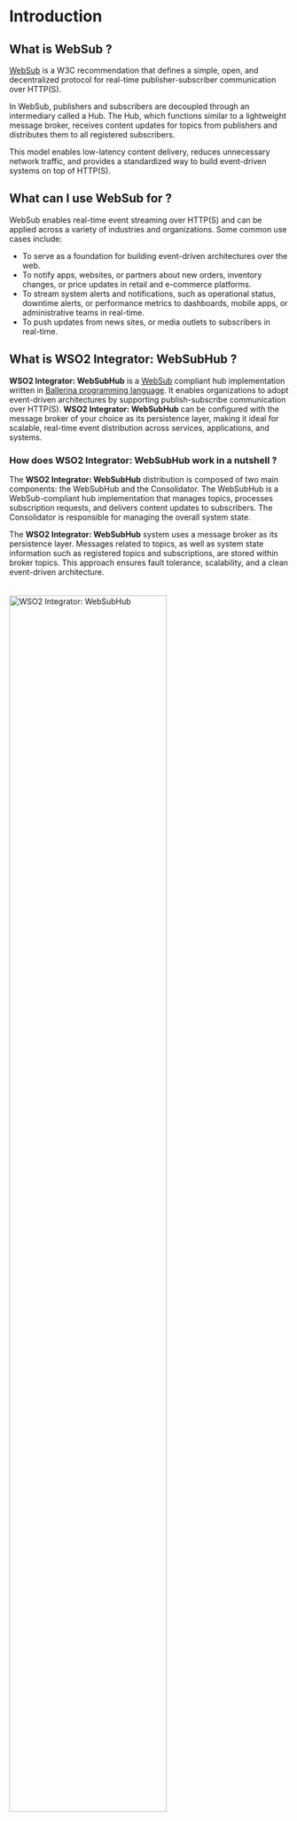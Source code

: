 # Introduction 

## What is WebSub ?

<a href = "https://www.w3.org/TR/websub/">WebSub</a> is a W3C recommendation that defines a simple, open, and decentralized protocol for real-time publisher-subscriber communication over HTTP(S). 

In WebSub, publishers and subscribers are decoupled through an intermediary called a Hub. The Hub, which functions similar to a lightweight message broker, receives content updates for topics from publishers and distributes them to all registered subscribers.

This model enables low-latency content delivery, reduces unnecessary network traffic, and provides a standardized way to build event-driven systems on top of HTTP(S).

## What can I use WebSub for ?

WebSub enables real-time event streaming over HTTP(S) and can be applied across a variety of industries and organizations. Some common use cases include:

* To serve as a foundation for building event-driven architectures over the web.
* To notify apps, websites, or partners about new orders, inventory changes, or price updates in retail and e-commerce platforms.
* To stream system alerts and notifications, such as operational status, downtime alerts, or performance metrics to dashboards, mobile apps, or administrative teams in real-time.
* To push updates from news sites, or media outlets to subscribers in real-time.

## What is WSO2 Integrator: WebSubHub ?

**WSO2 Integrator: WebSubHub** is a <a href = "https://www.w3.org/TR/websub/">WebSub</a> compliant hub implementation written in <a href = "https://ballerina.io/">Ballerina programming language</a>. It enables organizations to adopt event-driven architectures by supporting publish-subscribe communication over HTTP(S). **WSO2 Integrator: WebSubHub** can be configured with the message broker of your choice as its persistence layer, making it ideal for scalable, real-time event distribution across services, applications, and systems.

### How does WSO2 Integrator: WebSubHub work in a nutshell ?

The **WSO2 Integrator: WebSubHub** distribution is composed of two main components: the WebSubHub and the Consolidator. The WebSubHub is a WebSub-compliant hub implementation that manages topics, processes subscription requests, and delivers content updates to subscribers. The Consolidator is responsible for managing the overall system state.

The **WSO2 Integrator: WebSubHub** system uses a message broker as its persistence layer. Messages related to topics, as well as system state information such as registered topics and subscriptions, are stored within broker topics. This approach ensures fault tolerance, scalability, and a clean event-driven architecture.

<a href="{{base_path}}/assets/img/get-started/introduction/websubhub-architecture.png"><img src="{{base_path}}/assets/img/get-started/introduction/websubhub-architecture.png" alt="WSO2 Integrator: WebSubHub" width="75%" style="padding-top: 20px" ></a>

### Main concepts and terminology

#### Topic

Represents the resource that subscribers are interested in receiving real-time notifications about.

#### Message

The content delivered to subscribers when a topic is changed or updated. It usually contains the updated resource or a notification containing the updated state of the resource.

#### Publisher

The entity that creates and maintains a topic. Whenever the publisher updates the content, it notifies the hub that a new message is available for that topic.

#### Subscriber

A client or application that wants to receive real-time updates about a topic. It subscribes to a topic via the hub and receives messages whenever the topic is updated.

#### Hub

The intermediary that manages subscriptions and distributes messages. Publishers notify the hub of updates, and the hub pushes these updates to all registered subscribers.

## WSO2 Integrator: WebSubHub features

* At-least-once message delivery guarantee for subscribers.
* Automatic retries for message delivery in case of transient subscriber endpoint failures.
* Failure recovery and seamless resumption of operations with minimal or no downtime.
* Seamlessly integrates with external IdPs to provide authentication and authorization for publishers and subscribers.

## Where to from now ?

To get hands-on experience with **WSO2 Integrator: WebSubHub**, follow the [Quickstart](quickstart.md).
